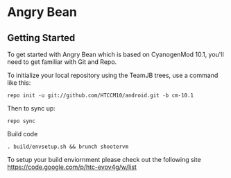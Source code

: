 Angry Bean
===========

Getting Started
---------------

To get started with Angry Bean which is based on CyanogenMod 10.1, you'll need to get familiar with Git and Repo.

To initialize your local repository using the TeamJB trees, use a command like this:

    repo init -u git://github.com/HTCCM10/android.git -b cm-10.1

Then to sync up:

    repo sync

Build code

    . build/envsetup.sh && brunch shootervm

To setup your build enviornment please check out the following site
https://code.google.com/p/htc-evov4g/w/list
